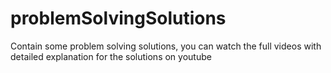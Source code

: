 # problemSolvingSolutions
Contain some problem solving solutions, you can watch the full videos with detailed explanation for the solutions on youtube 
